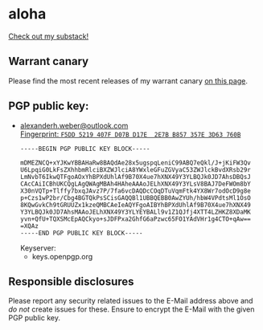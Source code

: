 # aloha

<a href="https://hexcode.substack.com">Check out my substack!</a>

## Warrant canary

Please find the most recent releases of my warrant canary [on this page](https://github.com/cchexcode/cchexcode/releases).

## PGP public key:

- <a href="mailto:alexanderh.weber@outlook.com">alexanderh.weber@outlook.com</a>\
  <a href="https://raw.githubusercontent.com/cchexcode/cchexcode/master/pgp/alexanderh.weber%40outlook.com.pub">Fingerprint: `F5DD 5219 407F D07B D17E  2E7B B857 357E 3D63 760B`</a>
  ```
  -----BEGIN PGP PUBLIC KEY BLOCK-----

  mDMEZNCQ+xYJKwYBBAHaRw8BAQdAe28x5ugspqLeniC99ABQ7eQkl/J+jKiFW3Qv
  U6LpqiG0LkFsZXhhbmRlciBXZWJlciA8YWxleGFuZGVyaC53ZWJlckBvdXRsb29r
  LmNvbT6IkwQTFgoAOxYhBPXdUhlAf9B70X4ue7hXNX49Y3YLBQJk0JD7AhsDBQsJ
  CAcCAiICBhUKCQgLAgQWAgMBAh4HAheAAAoJELhXNX49Y3YLsV8BAJ7DeFWOm8bY
  X30nVQTp+Tlffy7bxqJAvz7P/7fa6vcDAQDcCOqDTuVqmFtk4YX8Wr7odOcD9g8e
  p+Czs1wP2br/Cbg4BGTQkPsSCisGAQQBl1UBBQEBB0AwZYUh/hbW4VPdtsMl1OsO
  8KQwGvkCh9tGRUUZx1kzeQMBCAeIeAQYFgoAIBYhBPXdUhlAf9B70X4ue7hXNX49
  Y3YLBQJk0JD7AhsMAAoJELhXNX49Y3YLYEYBALl9v1Z1QJfj4XTT4LZHKZ8XDaMK
  yvn+QfU+TQXSMcEpAQCkyo+sJDFPxa2GhfG6aPzwc65FO1YAdVHr1g4CTO+qAw==
  =XQAz
  -----END PGP PUBLIC KEY BLOCK-----

  ```
  Keyserver:
  - keys.openpgp.org

## Responsible disclosures

Please report any security related issues to the E-Mail address above and _do not_ create issues for these. Ensure to encrypt the E-Mail with the given PGP public key.
